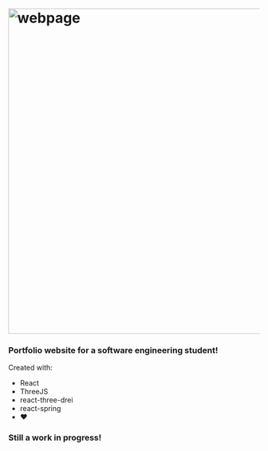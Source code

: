 # <img width="652" alt="webpage" src="https://github.com/justinsoberano/justinsoberano.com/assets/85086812/21db9c46-ba1c-4c2d-89a2-061b9407ac7b">
### Portfolio website for a software engineering student!

Created with:
 - React
 - ThreeJS
 - react-three-drei
 - react-spring
 - ❤️

### Still a work in progress!
